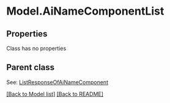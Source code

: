 # Model.AiNameComponentList
## Properties
Class has no properties

## Parent class

See: [ListResponseOfAiNameComponent](ListResponseOfAiNameComponent.md)

[[Back to Model list]](Models.doc) [[Back to README]](README.md)


